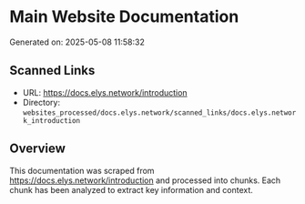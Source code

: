 # Main Website Documentation

Generated on: 2025-05-08 11:58:32

## Scanned Links
- URL: https://docs.elys.network/introduction
- Directory: `websites_processed/docs.elys.network/scanned_links/docs.elys.network_introduction`

## Overview

This documentation was scraped from https://docs.elys.network/introduction and processed into chunks.
Each chunk has been analyzed to extract key information and context.

